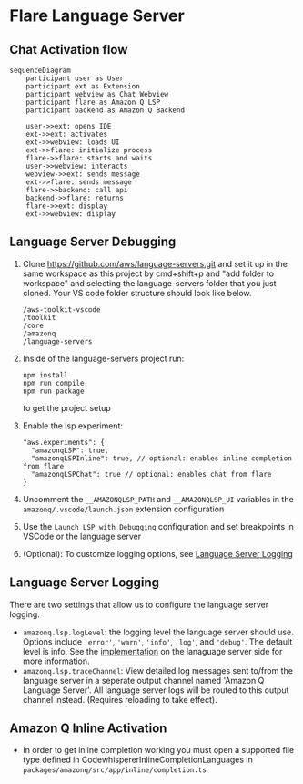 # Flare Language Server

## Chat Activation flow

```mermaid
sequenceDiagram
    participant user as User
    participant ext as Extension
    participant webview as Chat Webview
    participant flare as Amazon Q LSP
    participant backend as Amazon Q Backend

    user->>ext: opens IDE
    ext->>ext: activates
    ext->>webview: loads UI
    ext->>flare: initialize process
    flare->>flare: starts and waits
    user->>webview: interacts
    webview->>ext: sends message
    ext->>flare: sends message
    flare->>backend: call api
    backend->>flare: returns
    flare->>ext: display
    ext->>webview: display
```

## Language Server Debugging

1. Clone https://github.com/aws/language-servers.git and set it up in the same workspace as this project by cmd+shift+p and "add folder to workspace" and selecting the language-servers folder that you just cloned. Your VS code folder structure should look like below.

    ```
    /aws-toolkit-vscode
    /toolkit
    /core
    /amazonq
    /language-servers
    ```

2. Inside of the language-servers project run:
    ```
    npm install
    npm run compile
    npm run package
    ```
    to get the project setup
3. Enable the lsp experiment:
    ```
    "aws.experiments": {
      "amazonqLSP": true,
      "amazonqLSPInline": true, // optional: enables inline completion from flare
      "amazonqLSPChat": true // optional: enables chat from flare
    }
    ```
4. Uncomment the `__AMAZONQLSP_PATH` and `__AMAZONQLSP_UI` variables in the `amazonq/.vscode/launch.json` extension configuration
5. Use the `Launch LSP with Debugging` configuration and set breakpoints in VSCode or the language server
6. (Optional): To customize logging options, see [Language Server Logging](#language-server-logging)

## Language Server Logging

There are two settings that allow us to configure the language server logging.

-   `amazonq.lsp.logLevel`: the logging level the language server should use. Options include `'error'`, `'warn'`, `'info'`, `'log'`, and `'debug'`. The default level is info. See the [implementation](<(https://github.com/aws/language-server-runtimes/blob/main/runtimes/runtimes/util/loggingUtil.ts#L4-L10)>) on the lanaguage server side for more information.
-   `amazonq.lsp.traceChannel`: View detailed log messages sent to/from the language server in a seperate output channel named 'Amazon Q Language Server'. All language server logs will be routed to this output channel instead. (Requires reloading to take effect).

## Amazon Q Inline Activation

-   In order to get inline completion working you must open a supported file type defined in CodewhispererInlineCompletionLanguages in `packages/amazonq/src/app/inline/completion.ts`
